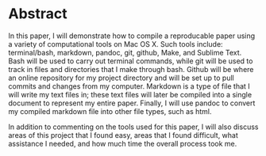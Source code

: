 # Abstract
In this paper, I will demonstrate how to compile a reproducable paper using a variety of 
computational tools on Mac OS X. Such tools include: terminal/bash, markdown, pandoc, git, 
github, Make, and Sublime Text. Bash will be used to carry out terminal commands, while git will
be used to track in files and directories that I make through bash. Github will be where an
online repository for my project directory and will be set up to pull commits and changes from 
my computer. Markdown is a type of file that I will write my text files in; these text files 
will later be compiled into a single document to represent my entire paper. Finally, I will use
pandoc to convert my compiled markdown file into other file types, such as html.  
  
In addition to commenting on the tools used for this paper, I will also discuss areas of this 
project that I found easy, areas that I found difficult, what assistance I needed, and how much
time the overall process took me. 

